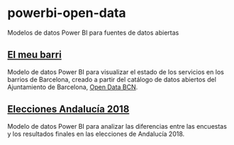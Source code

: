 # powerbi-open-data
Modelos de datos Power BI para fuentes de datos abiertas

## [El meu barri](master/el-meu-barri)
Modelo de datos Power BI para visualizar el estado de los servicios en los barrios de Barcelona, creado a partir del catálogo de datos abiertos del Ajuntamiento de Barcelona, [Open Data BCN](http://opendata-ajuntament.barcelona.cat).

## [Elecciones Andalucía 2018](elecciones-andalucia-2018)
Modelo de datos Power BI para analizar las diferencias entre las encuestas y los resultados finales en las elecciones de Andalucía 2018.
